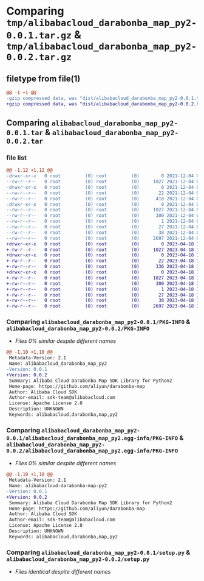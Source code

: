 # Comparing `tmp/alibabacloud_darabonba_map_py2-0.0.1.tar.gz` & `tmp/alibabacloud_darabonba_map_py2-0.0.2.tar.gz`

## filetype from file(1)

```diff
@@ -1 +1 @@
-gzip compressed data, was "dist/alibabacloud_darabonba_map_py2-0.0.1.tar", last modified: Sat Dec  4 03:41:24 2021, max compression
+gzip compressed data, was "dist/alibabacloud_darabonba_map_py2-0.0.2.tar", last modified: Tue Apr 18 12:10:17 2023, max compression
```

## Comparing `alibabacloud_darabonba_map_py2-0.0.1.tar` & `alibabacloud_darabonba_map_py2-0.0.2.tar`

### file list

```diff
@@ -1,12 +1,12 @@
-drwxr-xr-x   0 root         (0) root         (0)        0 2021-12-04 03:41:24.000000 alibabacloud_darabonba_map_py2-0.0.1/
--rw-r--r--   0 root         (0) root         (0)     1027 2021-12-04 03:41:24.000000 alibabacloud_darabonba_map_py2-0.0.1/PKG-INFO
-drwxr-xr-x   0 root         (0) root         (0)        0 2021-12-04 03:41:24.000000 alibabacloud_darabonba_map_py2-0.0.1/alibabacloud_darabonba_map/
--rw-r--r--   0 root         (0) root         (0)       22 2021-12-04 03:41:23.000000 alibabacloud_darabonba_map_py2-0.0.1/alibabacloud_darabonba_map/__init__.py
--rw-r--r--   0 root         (0) root         (0)      418 2021-12-04 03:41:23.000000 alibabacloud_darabonba_map_py2-0.0.1/alibabacloud_darabonba_map/client.py
-drwxr-xr-x   0 root         (0) root         (0)        0 2021-12-04 03:41:24.000000 alibabacloud_darabonba_map_py2-0.0.1/alibabacloud_darabonba_map_py2.egg-info/
--rw-r--r--   0 root         (0) root         (0)     1027 2021-12-04 03:41:24.000000 alibabacloud_darabonba_map_py2-0.0.1/alibabacloud_darabonba_map_py2.egg-info/PKG-INFO
--rw-r--r--   0 root         (0) root         (0)      300 2021-12-04 03:41:24.000000 alibabacloud_darabonba_map_py2-0.0.1/alibabacloud_darabonba_map_py2.egg-info/SOURCES.txt
--rw-r--r--   0 root         (0) root         (0)        1 2021-12-04 03:41:24.000000 alibabacloud_darabonba_map_py2-0.0.1/alibabacloud_darabonba_map_py2.egg-info/dependency_links.txt
--rw-r--r--   0 root         (0) root         (0)       27 2021-12-04 03:41:24.000000 alibabacloud_darabonba_map_py2-0.0.1/alibabacloud_darabonba_map_py2.egg-info/top_level.txt
--rw-r--r--   0 root         (0) root         (0)       38 2021-12-04 03:41:24.000000 alibabacloud_darabonba_map_py2-0.0.1/setup.cfg
--rw-r--r--   0 root         (0) root         (0)     2697 2021-12-04 03:41:23.000000 alibabacloud_darabonba_map_py2-0.0.1/setup.py
+drwxr-xr-x   0 root         (0) root         (0)        0 2023-04-18 12:10:17.000000 alibabacloud_darabonba_map_py2-0.0.2/
+-rw-r--r--   0 root         (0) root         (0)     1027 2023-04-18 12:10:17.000000 alibabacloud_darabonba_map_py2-0.0.2/PKG-INFO
+drwxr-xr-x   0 root         (0) root         (0)        0 2023-04-18 12:10:17.000000 alibabacloud_darabonba_map_py2-0.0.2/alibabacloud_darabonba_map/
+-rw-r--r--   0 root         (0) root         (0)       22 2023-04-18 12:10:16.000000 alibabacloud_darabonba_map_py2-0.0.2/alibabacloud_darabonba_map/__init__.py
+-rw-r--r--   0 root         (0) root         (0)      336 2023-04-18 12:10:16.000000 alibabacloud_darabonba_map_py2-0.0.2/alibabacloud_darabonba_map/client.py
+drwxr-xr-x   0 root         (0) root         (0)        0 2023-04-18 12:10:17.000000 alibabacloud_darabonba_map_py2-0.0.2/alibabacloud_darabonba_map_py2.egg-info/
+-rw-r--r--   0 root         (0) root         (0)     1027 2023-04-18 12:10:17.000000 alibabacloud_darabonba_map_py2-0.0.2/alibabacloud_darabonba_map_py2.egg-info/PKG-INFO
+-rw-r--r--   0 root         (0) root         (0)      300 2023-04-18 12:10:17.000000 alibabacloud_darabonba_map_py2-0.0.2/alibabacloud_darabonba_map_py2.egg-info/SOURCES.txt
+-rw-r--r--   0 root         (0) root         (0)        1 2023-04-18 12:10:17.000000 alibabacloud_darabonba_map_py2-0.0.2/alibabacloud_darabonba_map_py2.egg-info/dependency_links.txt
+-rw-r--r--   0 root         (0) root         (0)       27 2023-04-18 12:10:17.000000 alibabacloud_darabonba_map_py2-0.0.2/alibabacloud_darabonba_map_py2.egg-info/top_level.txt
+-rw-r--r--   0 root         (0) root         (0)       38 2023-04-18 12:10:17.000000 alibabacloud_darabonba_map_py2-0.0.2/setup.cfg
+-rw-r--r--   0 root         (0) root         (0)     2697 2023-04-18 12:10:16.000000 alibabacloud_darabonba_map_py2-0.0.2/setup.py
```

### Comparing `alibabacloud_darabonba_map_py2-0.0.1/PKG-INFO` & `alibabacloud_darabonba_map_py2-0.0.2/PKG-INFO`

 * *Files 0% similar despite different names*

```diff
@@ -1,10 +1,10 @@
 Metadata-Version: 2.1
 Name: alibabacloud_darabonba_map_py2
-Version: 0.0.1
+Version: 0.0.2
 Summary: Alibaba Cloud Darabonba Map SDK Library for Python2
 Home-page: https://github.com/aliyun/darabonba-map
 Author: Alibaba Cloud SDK
 Author-email: sdk-team@alibabacloud.com
 License: Apache License 2.0
 Description: UNKNOWN
 Keywords: alibabacloud,darabonba,map,py2
```

### Comparing `alibabacloud_darabonba_map_py2-0.0.1/alibabacloud_darabonba_map_py2.egg-info/PKG-INFO` & `alibabacloud_darabonba_map_py2-0.0.2/alibabacloud_darabonba_map_py2.egg-info/PKG-INFO`

 * *Files 0% similar despite different names*

```diff
@@ -1,10 +1,10 @@
 Metadata-Version: 2.1
 Name: alibabacloud-darabonba-map-py2
-Version: 0.0.1
+Version: 0.0.2
 Summary: Alibaba Cloud Darabonba Map SDK Library for Python2
 Home-page: https://github.com/aliyun/darabonba-map
 Author: Alibaba Cloud SDK
 Author-email: sdk-team@alibabacloud.com
 License: Apache License 2.0
 Description: UNKNOWN
 Keywords: alibabacloud,darabonba,map,py2
```

### Comparing `alibabacloud_darabonba_map_py2-0.0.1/setup.py` & `alibabacloud_darabonba_map_py2-0.0.2/setup.py`

 * *Files identical despite different names*

